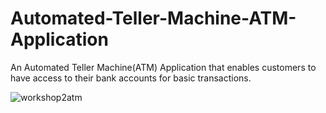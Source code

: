 # Automated-Teller-Machine-ATM-Application
An Automated Teller Machine(ATM) Application that enables customers to have access to their bank accounts for basic transactions.

![workshop2atm](https://user-images.githubusercontent.com/48870117/136832493-e192a310-9f80-4e69-8a80-83bc868683eb.PNG)

